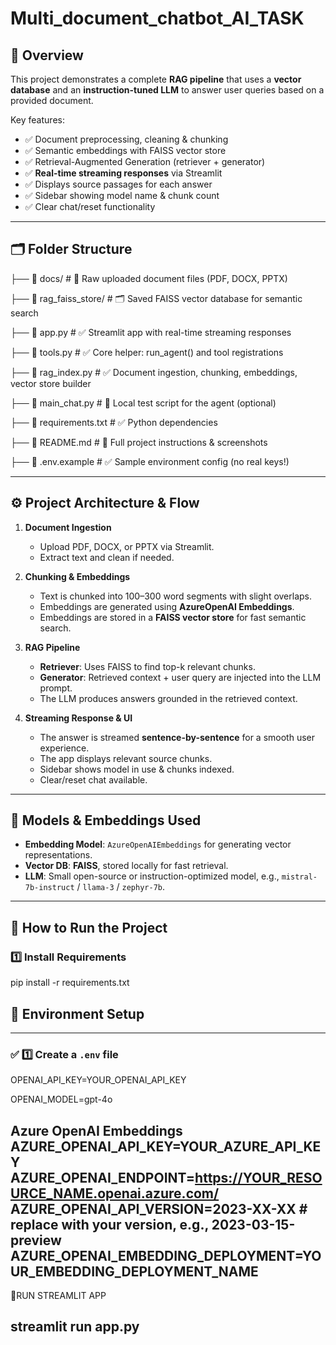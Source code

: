 # Multi_document_chatbot_AI_TASK

## 📌 Overview

  
This project demonstrates a complete **RAG pipeline** that uses a **vector database** and an **instruction-tuned LLM** to answer user queries based on a provided document.

Key features:
- ✅ Document preprocessing, cleaning & chunking
- ✅ Semantic embeddings with FAISS vector store
- ✅ Retrieval-Augmented Generation (retriever + generator)
- ✅ **Real-time streaming responses** via Streamlit
- ✅ Displays source passages for each answer
- ✅ Sidebar showing model name & chunk count
- ✅ Clear chat/reset functionality

---

## 🗂️ Folder Structure
├── 📁 docs/ # 📄 Raw uploaded document files (PDF, DOCX, PPTX)

├── 📁 rag_faiss_store/ # 🗂️ Saved FAISS vector database for semantic search

├── 📄 app.py # ✅ Streamlit app with real-time streaming responses

├── 📄 tools.py # ✅ Core helper: run_agent() and tool registrations

├── 📄 rag_index.py # ✅ Document ingestion, chunking, embeddings, vector store builder

├── 📄 main_chat.py # 🧪 Local test script for the agent (optional)

├── 📄 requirements.txt # ✅ Python dependencies

├── 📄 README.md # 📖 Full project instructions & screenshots

├── 📄 .env.example # ✅ Sample environment config (no real keys!)


---

## ⚙️ **Project Architecture & Flow**

1. **Document Ingestion**  
   - Upload PDF, DOCX, or PPTX via Streamlit.
   - Extract text and clean if needed.

2. **Chunking & Embeddings**  
   - Text is chunked into 100–300 word segments with slight overlaps.
   - Embeddings are generated using **AzureOpenAI Embeddings**.
   - Embeddings are stored in a **FAISS vector store** for fast semantic search.

3. **RAG Pipeline**
   - **Retriever**: Uses FAISS to find top-k relevant chunks.
   - **Generator**: Retrieved context + user query are injected into the LLM prompt.
   - The LLM produces answers grounded in the retrieved context.

4. **Streaming Response & UI**
   - The answer is streamed **sentence-by-sentence** for a smooth user experience.
   - The app displays relevant source chunks.
   - Sidebar shows model in use & chunks indexed.
   - Clear/reset chat available.

---

## 🧩 **Models & Embeddings Used**

- **Embedding Model**: `AzureOpenAIEmbeddings` for generating vector representations.
- **Vector DB**: **FAISS**, stored locally for fast retrieval.
- **LLM**: Small open-source or instruction-optimized model, e.g., `mistral-7b-instruct` / `llama-3` / `zephyr-7b`.

---

## 🚀 **How to Run the Project**

### 1️⃣ **Install Requirements**


pip install -r requirements.txt

## 🔐 Environment Setup

---

### ✅ **1️⃣ Create a `.env` file**


OPENAI_API_KEY=YOUR_OPENAI_API_KEY

OPENAI_MODEL=gpt-4o

Azure OpenAI Embeddings
AZURE_OPENAI_API_KEY=YOUR_AZURE_API_KEY
AZURE_OPENAI_ENDPOINT=https://YOUR_RESOURCE_NAME.openai.azure.com/
AZURE_OPENAI_API_VERSION=2023-XX-XX   # replace with your version, e.g., 2023-03-15-preview
AZURE_OPENAI_EMBEDDING_DEPLOYMENT=YOUR_EMBEDDING_DEPLOYMENT_NAME
---

🙌RUN STREAMLIT APP

streamlit run app.py
---
